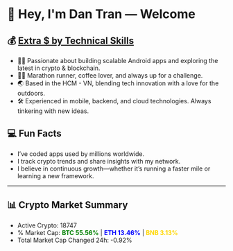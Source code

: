 # 👋 Hey, I'm Dan Tran — Welcome

## 💰 <a href="https://dantech.academy" target="_blank">Extra $ by Technical Skills</a>

- 🧑‍💻 Passionate about building scalable Android apps and exploring the latest in crypto & blockchain.
- 🏃‍♂️ Marathon runner, coffee lover, and always up for a challenge.
- 🌏 Based in the HCM - VN, blending tech innovation with a love for the outdoors.
- 🛠️ Experienced in mobile, backend, and cloud technologies. Always tinkering with new ideas.

## 💻 Fun Facts

- I’ve coded apps used by millions worldwide.
- I track crypto trends and share insights with my network.
- I believe in continuous growth—whether it’s running a faster mile or learning a new framework.

---

## 📊 Crypto Market Summary

- Active Crypto: 18747
- % Market Cap: <span style="color: green; font-weight: bold;">BTC 55.56%</span> | <span style="color: blue; font-weight: bold;">ETH 13.46%</span> | <span style="color: gold; font-weight: bold;">BNB 3.13%</span>
- Total Market Cap Changed 24h: -0.92%
